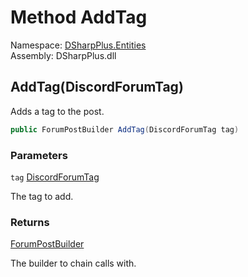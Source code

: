 # Method AddTag

Namespace: [DSharpPlus.Entities](DSharpPlus.Entities.md)  
Assembly: DSharpPlus.dll

## <a id="DSharpPlus_Entities_ForumPostBuilder_AddTag_DSharpPlus_Entities_DiscordForumTag_"></a>AddTag\(DiscordForumTag\)

Adds a tag to the post.

```csharp
public ForumPostBuilder AddTag(DiscordForumTag tag)
```

### Parameters

`tag` [DiscordForumTag](DSharpPlus.Entities.DiscordForumTag.md)

The tag to add.

### Returns

[ForumPostBuilder](DSharpPlus.Entities.ForumPostBuilder.md)

The builder to chain calls with.


